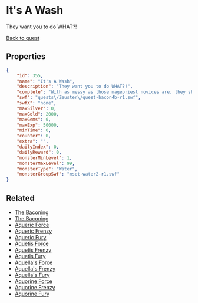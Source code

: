 # It's A Wash

They want you to do WHAT?!

[Back to quest](../quests.md)

## Properties

```json
{
    "id": 355,
    "name": "It's A Wash",
    "description": "They want you to do WHAT?!",
    "complete": "With as messy as those magepriest novices are, they should rename it to the Temple of Dooooooom.",
    "swf": "quests\/Zeuster\/quest-bacon4b-r1.swf",
    "swfX": "none",
    "maxSilver": 0,
    "maxGold": 2000,
    "maxGems": 0,
    "maxExp": 50000,
    "minTime": 0,
    "counter": 0,
    "extra": "",
    "dailyIndex": 0,
    "dailyReward": 0,
    "monsterMinLevel": 1,
    "monsterMaxLevel": 99,
    "monsterType": "Water",
    "monsterGroupSwf": "mset-water2-r1.swf"
}
```

## Related

- [The Baconing](../items/2175-the-baconing.md)
- [The Baconing](../items/2177-the-baconing.md)
- [Aqueric Force](../items/2239-aqueric-force.md)
- [Aqueric Frenzy](../items/2240-aqueric-frenzy.md)
- [Aqueric Fury](../items/2241-aqueric-fury.md)
- [Aquetis Force](../items/2242-aquetis-force.md)
- [Aquetis Frenzy](../items/2243-aquetis-frenzy.md)
- [Aquetis Fury](../items/2244-aquetis-fury.md)
- [Aquella's Force](../items/2245-aquella-s-force.md)
- [Aquella's Frenzy](../items/2246-aquella-s-frenzy.md)
- [Aquella's Fury](../items/2247-aquella-s-fury.md)
- [Aquorine Force](../items/2248-aquorine-force.md)
- [Aquorine Frenzy](../items/2249-aquorine-frenzy.md)
- [Aquorine Fury](../items/2250-aquorine-fury.md)

